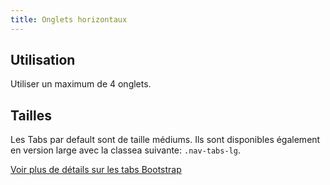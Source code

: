 ```yaml
---
title: Onglets horizontaux
---
```


## Utilisation

Utiliser un maximum de 4 onglets.

## Tailles

Les Tabs par default sont de taille médiums. Ils sont disponibles également en version large avec la classea suivante: <code>.nav-tabs-lg</code>.

[Voir plus de détails sur les tabs Bootstrap](https://getbootstrap.com/docs/4.3/components/navs/#tabs)
